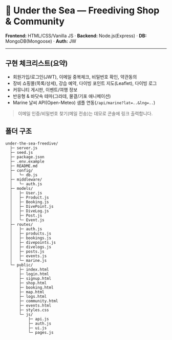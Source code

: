 # 🌊 Under the Sea — Freediving Shop & Community

**Frontend:** HTML/CSS/Vanilla JS · **Backend:** Node.js(Express) · **DB:** MongoDB(Mongoose) · **Auth:** JW

---

## 구현 체크리스트(요약)

- 회원가입/로그인(JWT), 이메일 중복체크, 비밀번호 확인, 약관동의
- 장비 쇼핑몰(목록/상세), 강습 예약, 다이빙 포인트 지도(Leaflet), 다이빙 로그
- 커뮤니티 게시판, 이벤트/여행 정보
- 반응형 & 바닷속 테마(그라데, 물결/기포 애니메이션)
- Marine 날씨 API(Open-Meteo) 샘플 연동(`/api/marine?lat=..&lng=..`)

> 이메일 인증/비밀번호 찾기(메일 전송)는 데모로 콘솔에 링크 출력합니다.

## 폴더 구조
```
under-the-sea-freedive/
  ├─ server.js
  ├─ seed.js
  ├─ package.json
  ├─ .env.example
  ├─ README.md
  ├─ config/
  │   └─ db.js
  ├─ middleware/
  │   └─ auth.js
  ├─ models/
  │   ├─ User.js
  │   ├─ Product.js
  │   ├─ Booking.js
  │   ├─ DivePoint.js
  │   ├─ DiveLog.js
  │   ├─ Post.js
  │   └─ Event.js
  ├─ routes/
  │   ├─ auth.js
  │   ├─ products.js
  │   ├─ bookings.js
  │   ├─ divepoints.js
  │   ├─ divelogs.js
  │   ├─ posts.js
  │   ├─ events.js
  │   └─ marine.js
  └─ public/
      ├─ index.html
      ├─ login.html
      ├─ signup.html
      ├─ shop.html
      ├─ booking.html
      ├─ map.html
      ├─ logs.html
      ├─ community.html
      ├─ events.html
      ├─ styles.css
      └─ js/
          ├─ api.js
          ├─ auth.js
          ├─ ui.js
          └─ pages.js
```
